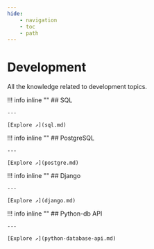 ```yaml
---
hide:
    - navigation
    - toc
    - path
---
```


# Development 

All the knowledge related to development topics.

!!! info inline ""
    ## SQL

    ---
    
    [Explore ↗](sql.md)

!!! info inline ""
    ## PostgreSQL

    ---
    
    [Explore ↗](postgre.md)

!!! info inline ""
    ## Django

    ---
    
    [Explore ↗](django.md)

!!! info inline ""
    ## Python-db API

    ---
    
    [Explore ↗](python-database-api.md)